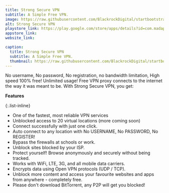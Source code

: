 ```yaml
---
title: Strong Secure VPN
subtitle: A Simple Free VPN.
image: https://raw.githubusercontent.com/BlackrockDigital/startbootstrap-agency/master/src/assets/img/portfolio/01-full.jpg
alt: Strong Secure VPN
playstore_link: https://play.google.com/store/apps/details?id=com.madapps.vpn
appstore_link: 
website_link: 

caption:
  title: Strong Secure VPN
  subtitle: A Simple Free VPN.
  thumbnail: https://raw.githubusercontent.com/BlackrockDigital/startbootstrap-agency/master/src/assets/img/portfolio/01-thumbnail.jpg
---
```

No username, No password, No registration, no bandwidth limitation, High speed
100% free! Unlimited usage! Free VPN proxy connects to the internet the way it was meant to be.
With Strong Secure VPN, you get:

**Features**

{:.list-inline}
- One of the fastest, most reliable VPN services
- Unblocked access to 20 virtual locations (more coming soon)
- Connect successfully with just one click.
- Auto connect to any location with No USERNAME, No PASSWORD, No REGISTER!
- Bypass the firewalls at schools or work.
- Unblock sites blocked by your ISP.
- Protect yourself! Browse anonymously and securely without being tracked.
- Works with WiFi, LTE, 3G, and all mobile data carriers.
- Encrypts data using Open VPN protocols (UDP / TCP).
- Unblock more content and access your favourite websites and apps from anywhere -
completely free.
- Please don't download BitTorrent, any P2P will get you blocked!